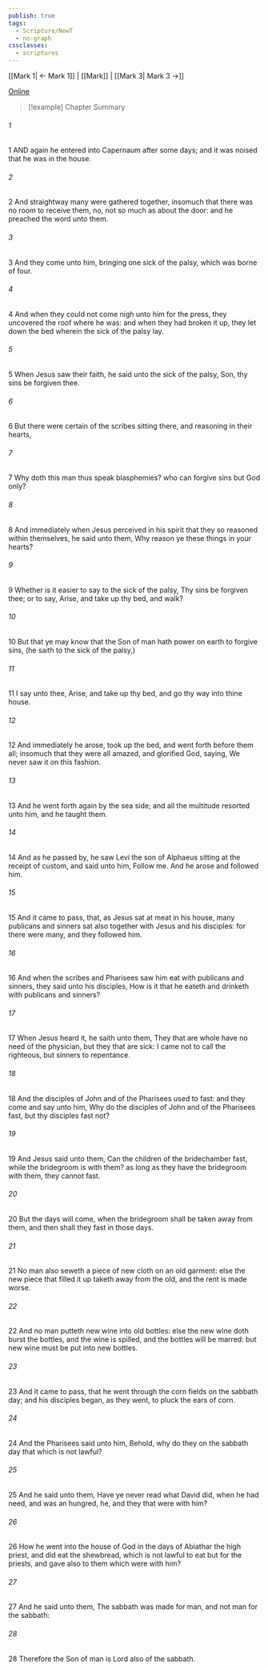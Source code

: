 ```yaml
---
publish: true
tags:
  - Scripture/NewT
  - no-graph
cssclasses:
  - scriptures
---
```

[[Mark 1| ← Mark 1]] | [[Mark]] | [[Mark 3| Mark 3 →]]

[Online](https://churchofjesuschrist.org/study/scriptures/nt/mark/2?lang=eng)

>[!example] Chapter Summary
>
###### 1
1 AND again he entered into Capernaum after some days; and it was noised that he was in the house.
###### 2
2 And straightway many were gathered together, insomuch that there was no room to receive them, no, not so much as about the door: and he preached the word unto them.
###### 3
3 And they come unto him, bringing one sick of the palsy, which was borne of four.
###### 4
4 And when they could not come nigh unto him for the press, they uncovered the roof where he was: and when they had broken it up, they let down the bed wherein the sick of the palsy lay.
###### 5
5 When Jesus saw their faith, he said unto the sick of the palsy, Son, thy sins be forgiven thee.
###### 6
6 But there were certain of the scribes sitting there, and reasoning in their hearts,
###### 7
7 Why doth this man thus speak blasphemies? who can forgive sins but God only?
###### 8
8 And immediately when Jesus perceived in his spirit that they so reasoned within themselves, he said unto them, Why reason ye these things in your hearts?
###### 9
9 Whether is it easier to say to the sick of the palsy, Thy sins be forgiven thee; or to say, Arise, and take up thy bed, and walk?
###### 10
10 But that ye may know that the Son of man hath power on earth to forgive sins, (he saith to the sick of the palsy,)
###### 11
11 I say unto thee, Arise, and take up thy bed, and go thy way into thine house.
###### 12
12 And immediately he arose, took up the bed, and went forth before them all; insomuch that they were all amazed, and glorified God, saying, We never saw it on this fashion.
###### 13
13 And he went forth again by the sea side; and all the multitude resorted unto him, and he taught them.
###### 14
14 And as he passed by, he saw Levi the son of Alphaeus sitting at the receipt of custom, and said unto him, Follow me. And he arose and followed him.
###### 15
15 And it came to pass, that, as Jesus sat at meat in his house, many publicans and sinners sat also together with Jesus and his disciples: for there were many, and they followed him.
###### 16
16 And when the scribes and Pharisees saw him eat with publicans and sinners, they said unto his disciples, How is it that he eateth and drinketh with publicans and sinners?
###### 17
17 When Jesus heard it, he saith unto them, They that are whole have no need of the physician, but they that are sick: I came not to call the righteous, but sinners to repentance.
###### 18
18 And the disciples of John and of the Pharisees used to fast: and they come and say unto him, Why do the disciples of John and of the Pharisees fast, but thy disciples fast not?
###### 19
19 And Jesus said unto them, Can the children of the bridechamber fast, while the bridegroom is with them? as long as they have the bridegroom with them, they cannot fast.
###### 20
20 But the days will come, when the bridegroom shall be taken away from them, and then shall they fast in those days.
###### 21
21 No man also seweth a piece of new cloth on an old garment: else the new piece that filled it up taketh away from the old, and the rent is made worse.
###### 22
22 And no man putteth new wine into old bottles: else the new wine doth burst the bottles, and the wine is spilled, and the bottles will be marred: but new wine must be put into new bottles.
###### 23
23 And it came to pass, that he went through the corn fields on the sabbath day; and his disciples began, as they went, to pluck the ears of corn.
###### 24
24 And the Pharisees said unto him, Behold, why do they on the sabbath day that which is not lawful?
###### 25
25 And he said unto them, Have ye never read what David did, when he had need, and was an hungred, he, and they that were with him?
###### 26
26 How he went into the house of God in the days of Abiathar the high priest, and did eat the shewbread, which is not lawful to eat but for the priests, and gave also to them which were with him?
###### 27
27 And he said unto them, The sabbath was made for man, and not man for the sabbath:
###### 28
28 Therefore the Son of man is Lord also of the sabbath.




